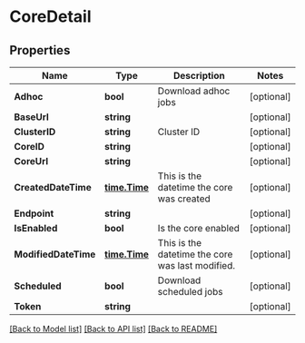 # CoreDetail

## Properties

Name | Type | Description | Notes
------------ | ------------- | ------------- | -------------
**Adhoc** | **bool** | Download adhoc jobs | [optional] 
**BaseUrl** | **string** |  | [optional] 
**ClusterID** | **string** | Cluster ID | [optional] 
**CoreID** | **string** |  | [optional] 
**CoreUrl** | **string** |  | [optional] 
**CreatedDateTime** | [**time.Time**](time.Time.md) | This is the datetime the core was created | [optional] 
**Endpoint** | **string** |  | [optional] 
**IsEnabled** | **bool** | Is the core enabled | [optional] 
**ModifiedDateTime** | [**time.Time**](time.Time.md) | This is the datetime the core was last modified. | [optional] 
**Scheduled** | **bool** | Download scheduled jobs | [optional] 
**Token** | **string** |  | [optional] 

[[Back to Model list]](../README.md#documentation-for-models) [[Back to API list]](../README.md#documentation-for-api-endpoints) [[Back to README]](../README.md)



